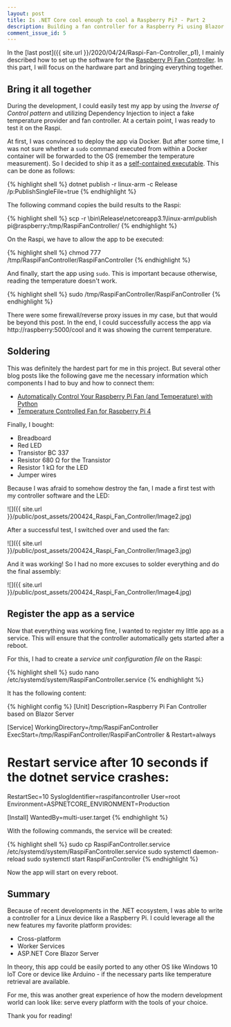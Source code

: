 ```yaml
---
layout: post
title: Is .NET Core cool enough to cool a Raspberry Pi? - Part 2
description: Building a fan controller for a Raspberry Pi using Blazor Server
comment_issue_id: 5
---
```


In the [last post]({{ site.url }}/2020/04/24/Raspi-Fan-Controller_p1), I mainly described how to set up the software for the [Raspberry Pi Fan Controller](https://github.com/mu88/RaspiFanController). In this part, I will focus on the hardware part and bringing everything together.


## Bring it all together

During the development, I could easily test my app by using the *Inverse of Control pattern*  and utilizing Dependency Injection to inject a fake temperature provider and fan controller. At a certain point, I was ready to test it on the Raspi.

At first, I was convinced to deploy the app via Docker. But after some time, I was not sure whether a `sudo` command  executed from within a Docker container will be forwarded to the OS (remember the temperature measurement). So I decided to ship it as a [self-contained executable](https://docs.microsoft.com/en-us/dotnet/core/deploying/#publish-self-contained). This can be done as follows:

{% highlight shell %}
dotnet publish -r linux-arm -c Release /p:PublishSingleFile=true
{% endhighlight %}

The following command copies the build results to the Raspi:

{% highlight shell %}
scp -r \bin\Release\netcoreapp3.1\linux-arm\publish pi@raspberry:/tmp/RaspiFanController/
{% endhighlight %}

On the Raspi, we have to allow the app to be executed:

{% highlight shell %}
chmod 777 /tmp/RaspiFanController/RaspiFanController
{% endhighlight %}

And finally, start the app using `sudo`. This is important because otherwise, reading the temperature doesn't work.

{% highlight shell %}
sudo /tmp/RaspiFanController/RaspiFanController
{% endhighlight %}

There were some firewall/reverse proxy issues in my case, but that would be beyond this post. In the end, I could successfully access the app via http://raspberry:5000/cool and it was showing the current temperature.


## Soldering

This was definitely the hardest part for me in this project. But several other blog posts like the following gave me the necessary information which components I had to buy and how to connect them:

* [Automatically Control Your Raspberry Pi Fan (and Temperature) with Python](https://howchoo.com/g/ote2mjkzzta/control-raspberry-pi-fan-temperature-python)
* [Temperature Controlled Fan for Raspberry Pi 4](https://fizzy.cc/raspberry-pi-fan/)

Finally, I bought:

* Breadboard
* Red LED
* Transistor BC 337
* Resistor 680 Ω for the Transistor
* Resistor 1 kΩ for the LED
* Jumper wires

Because I was afraid to somehow destroy the fan, I made a first test with my controller software and the LED:

![]({{ site.url }}/public/post_assets/200424_Raspi_Fan_Controller/Image2.jpg)

After a successful test, I switched over and used the fan:

![]({{ site.url }}/public/post_assets/200424_Raspi_Fan_Controller/Image3.jpg)

And it was working! So I had no more excuses to solder everything and do the final assembly:

![]({{ site.url }}/public/post_assets/200424_Raspi_Fan_Controller/Image4.jpg)


## Register the app as a service

Now that everything was working fine, I wanted to register my little app as a service. This will ensure that the controller automatically gets started after a reboot.

For this, I had to create a *service unit configuration file*  on the Raspi:

{% highlight shell %}
sudo nano /etc/systemd/system/RaspiFanController.service
{% endhighlight %}

It has the following content:

{% highlight config %}
[Unit]
Description=Raspberry Pi Fan Controller based on Blazor Server

[Service]
WorkingDirectory=/tmp/RaspiFanController
ExecStart=/tmp/RaspiFanController/RaspiFanController &
Restart=always
# Restart service after 10 seconds if the dotnet service crashes:
RestartSec=10
SyslogIdentifier=raspifancontroller
User=root
Environment=ASPNETCORE_ENVIRONMENT=Production

[Install]
WantedBy=multi-user.target
{% endhighlight %}

With the following commands, the service will be created:

{% highlight shell %}
sudo cp RaspiFanController.service /etc/systemd/system/RaspiFanController.service
sudo systemctl daemon-reload
sudo systemctl start RaspiFanController
{% endhighlight %}

Now the app will start on every reboot.


## Summary

Because of recent developments in the .NET ecosystem, I was able to write a controller for a Linux device like a Raspberry Pi. I could leverage all the new features my favorite platform provides:

* Cross-platform
* Worker Services
* ASP.NET Core Blazor Server

In theory, this app could be easily ported to any other OS like Windows 10 IoT Core or device like Arduino - if the necessary parts like temperature retrieval are available.

For me, this was another great experience of how the modern development world can look like: serve every platform with the tools of your choice.

Thank you for reading!
